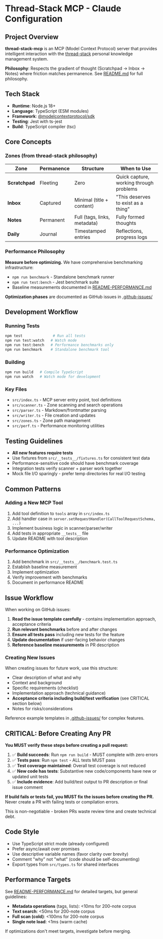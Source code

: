 # Thread-Stack MCP - Claude Configuration

## Project Overview

**thread-stack-mcp** is an MCP (Model Context Protocol) server that provides intelligent interaction with the [thread-stack](https://github.com/nlsherman-24861/thread-stack) personal knowledge management system.

**Philosophy**: Respects the gradient of thought (Scratchpad → Inbox → Notes) where friction matches permanence. See [README.md](../README.md) for full philosophy.

## Tech Stack

- **Runtime**: Node.js 18+
- **Language**: TypeScript (ESM modules)
- **Framework**: [@modelcontextprotocol/sdk](https://github.com/modelcontextprotocol)
- **Testing**: Jest with ts-jest
- **Build**: TypeScript compiler (tsc)

## Core Concepts

### Zones (from thread-stack philosophy)

| Zone | Permanence | Structure | When to Use |
|------|------------|-----------|-------------|
| **Scratchpad** | Fleeting | Zero | Quick capture, working through problems |
| **Inbox** | Captured | Minimal (title + content) | "This deserves to exist as a thing" |
| **Notes** | Permanent | Full (tags, links, metadata) | Fully formed thoughts |
| **Daily** | Journal | Timestamped entries | Reflections, progress logs |

### Performance Philosophy

**Measure before optimizing.** We have comprehensive benchmarking infrastructure:
- `npm run benchmark` - Standalone benchmark runner
- `npm run test:bench` - Jest benchmark suite
- Baseline measurements documented in [README-PERFORMANCE.md](../README-PERFORMANCE.md)

**Optimization phases** are documented as GitHub issues in [.github-issues/](.github-issues/)

## Development Workflow

### Running Tests

```bash
npm test              # Run all tests
npm run test:watch   # Watch mode
npm run test:bench   # Performance benchmarks only
npm run benchmark    # Standalone benchmark tool
```

### Building

```bash
npm run build   # Compile TypeScript
npm run watch   # Watch mode for development
```

### Key Files

- `src/index.ts` - MCP server entry point, tool definitions
- `src/scanner.ts` - Zone scanning and search operations
- `src/parser.ts` - Markdown/frontmatter parsing
- `src/writer.ts` - File creation and updates
- `src/zones.ts` - Zone path management
- `src/perf.ts` - Performance monitoring utilities

## Testing Guidelines

- **All new features require tests**
- Use fixtures from `src/__tests__/fixtures.ts` for consistent test data
- Performance-sensitive code should have benchmark coverage
- Integration tests verify scanner + parser work together
- Mock file I/O sparingly - prefer temp directories for real I/O testing

## Common Patterns

### Adding a New MCP Tool

1. Add tool definition to `tools` array in `src/index.ts`
2. Add handler case in `server.setRequestHandler(CallToolRequestSchema, ...)`
3. Implement business logic in scanner/parser/writer
4. Add tests in appropriate `__tests__` file
5. Update README with tool description

### Performance Optimization

1. Add benchmark in `src/__tests__/benchmark.test.ts`
2. Establish baseline measurement
3. Implement optimization
4. Verify improvement with benchmarks
5. Document in performance README

## Issue Workflow

When working on GitHub issues:

1. **Read the issue template carefully** - contains implementation approach, acceptance criteria
2. **Run relevant benchmarks** before and after changes
3. **Ensure all tests pass** including new tests for the feature
4. **Update documentation** if user-facing behavior changes
5. **Reference baseline measurements** in PR description

### Creating New Issues

When creating issues for future work, use this structure:
- Clear description of what and why
- Context and background
- Specific requirements (checklist)
- Implementation approach (technical guidance)
- **Acceptance criteria including build/test verification** (see CRITICAL section below)
- Notes for risks/considerations

Reference example templates in [.github-issues/](.github-issues/) for complex features.

## CRITICAL: Before Creating Any PR

**You MUST verify these steps before creating a pull request:**

1. ✅ **Build succeeds**: Run `npm run build` - MUST complete with zero errors
2. ✅ **Tests pass**: Run `npm test` - ALL tests MUST pass
3. ✅ **Test coverage maintained**: Overall test coverage is not reduced
4. ✅ **New code has tests**: Substantive new code/components have new or updated unit tests
5. ✅ **Include evidence**: Add build/test output to PR description or final issue comment

**If build fails or tests fail, you MUST fix the issues before creating the PR.** Never create a PR with failing tests or compilation errors.

This is non-negotiable - broken PRs waste review time and create technical debt.

## Code Style

- Use TypeScript strict mode (already configured)
- Prefer async/await over promises
- Use descriptive variable names (favor clarity over brevity)
- Comment "why" not "what" (code should be self-documenting)
- Export types from `src/types.ts` for shared interfaces

## Performance Targets

See [README-PERFORMANCE.md](../README-PERFORMANCE.md) for detailed targets, but general guidelines:

- **Metadata operations** (tags, lists): <10ms for 200-note corpus
- **Text search**: <50ms for 200-note corpus
- **Full scan (cold)**: <100ms for 200-note corpus
- **Single note load**: <1ms (warm cache)

If optimizations don't meet targets, investigate before merging.

